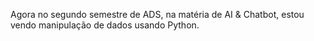 Agora no segundo semestre de ADS, na matéria de AI & Chatbot, estou vendo manipulação de dados usando Python.

